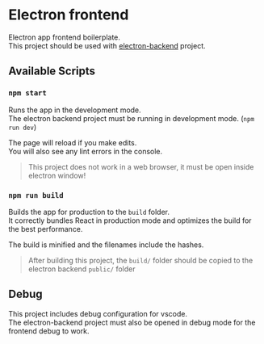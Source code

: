 
# Electron frontend

Electron app frontend boilerplate.<br>
This project should be used with [electron-backend](https://github.com/joaogsleite/electron-backend) project.


## Available Scripts

### `npm start`

Runs the app in the development mode.<br>
The electron backend project must be running in development mode. (`npm run dev`)<br>

The page will reload if you make edits.<br>
You will also see any lint errors in the console.<br>

> This project does not work in a web browser, it must be open inside electron window!


### `npm run build`

Builds the app for production to the `build` folder.<br>
It correctly bundles React in production mode and optimizes the build for the best performance.

The build is minified and the filenames include the hashes.<br>

> After building this project, the `build/` folder should be copied to the electron backend `public/` folder


## Debug

This project includes debug configuration for vscode.<br>
The electron-backend project must also be opened in debug mode for the frontend debug to work.
